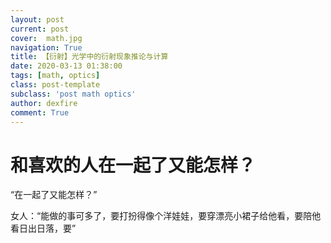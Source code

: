```yaml
---
layout: post
current: post
cover:  math.jpg
navigation: True
title: 【衍射】光学中的衍射现象推论与计算
date: 2020-03-13 01:38:00
tags: [math, optics]
class: post-template
subclass: 'post math optics'
author: dexfire
comment: True
---
```


# 和喜欢的人在一起了又能怎样？

“在一起了又能怎样？”

女人：“能做的事可多了，要打扮得像个洋娃娃，要穿漂亮小裙子给他看，要陪他看日出日落，要”
